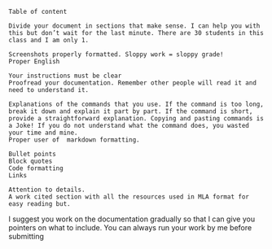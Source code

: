     Table of content

    Divide your document in sections that make sense. I can help you with this but don’t wait for the last minute. There are 30 students in this class and I am only 1.

    Screenshots properly formatted. Sloppy work = sloppy grade!
    Proper English

    Your instructions must be clear
    Proofread your documentation. Remember other people will read it and need to understand it.

    Explanations of the commands that you use. If the command is too long, break it down and explain it part by part. If the command is short, provide a straightforward explanation. Copying and pasting commands is a Joke! If you do not understand what the command does, you wasted your time and mine.
    Proper user of  markdown formatting. 

    Bullet points
    Block quotes
    Code formatting
    Links 

    Attention to details.
    A work cited section with all the resources used in MLA format for easy reading but.

I suggest you work on the documentation gradually so that I can give you pointers on what to include. You can always run your work by me before submitting 